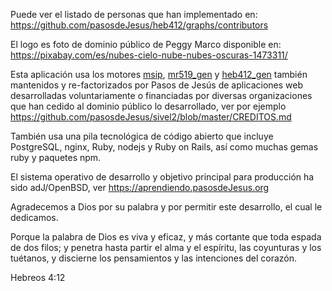Puede ver el listado de personas que han implementado en:
<https://github.com/pasosdeJesus/heb412/graphs/contributors>

El logo es foto de dominio público de Peggy Marco disponible en:
<https://pixabay.com/es/nubes-cielo-nube-nubes-oscuras-1473311/>


Esta aplicación usa los motores 
[msip](https://github.com/pasosdeJesus/msip),
[mr519_gen](https://github.com/pasosdeJesus/mr519_gen) y
[heb412_gen](https://github.com/pasosdeJesus/heb412_gen/graphs/contributors)
también mantenidos y re-factorizados por Pasos de Jesús de 
aplicaciones web desarrolladas voluntariamente o financiadas por 
diversas organizaciones que han cedido al dominio público lo desarrollado, 
ver por ejemplo
<https://github.com/pasosdeJesus/sivel2/blob/master/CREDITOS.md>

También usa una pila tecnológica de código abierto que incluye 
PostgreSQL, nginx, Ruby, nodejs y Ruby on Rails, así como muchas
gemas ruby y paquetes npm.

El sistema operativo de desarrollo y objetivo principal para producción
ha sido adJ/OpenBSD, ver https://aprendiendo.pasosdeJesus.org


Agradecemos a Dios por su palabra y por permitir este desarrollo, el cual 
le dedicamos.

  Porque la palabra de Dios es viva y eficaz, y más cortante que toda 
  espada de dos filos; y penetra hasta partir el alma y el espíritu, las 
  coyunturas y los tuétanos, y discierne los pensamientos y las intenciones 
  del corazón.

  Hebreos 4:12

